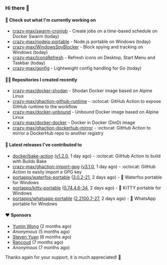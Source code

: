 ### Hi there 👋

#### 👷 Check out what I'm currently working on

- [crazy-max/swarm-cronjob](https://github.com/crazy-max/swarm-cronjob) - Create jobs on a time-based schedule on Docker Swarm (today)
- [crazy-max/nodejs-portable](https://github.com/crazy-max/nodejs-portable) - Node.js portable on Windows (today)
- [crazy-max/WindowsSpyBlocker](https://github.com/crazy-max/WindowsSpyBlocker) - Block spying and tracking on Windows (today)
- [crazy-max/IconsRefresh](https://github.com/crazy-max/IconsRefresh) - Refresh icons on Desktop, Start Menu and Taskbar (today)
- [crazy-max/gonfig](https://github.com/crazy-max/gonfig) - Lightweight config handling for Go (today)

#### 👨‍💻 Repositories I created recently

- [crazy-max/docker-shodan](https://github.com/crazy-max/docker-shodan) - Shodan Docker image based on Alpine Linux
- [crazy-max/ghaction-github-runtime](https://github.com/crazy-max/ghaction-github-runtime) - :octocat: GitHub Action to expose GitHub runtime to the workflow
- [crazy-max/docker-unbound](https://github.com/crazy-max/docker-unbound) - Unbound Docker image based on Alpine Linux
- [crazy-max/docker-docker](https://github.com/crazy-max/docker-docker) - Docker in Docker (DinD) image
- [crazy-max/ghaction-dockerhub-mirror](https://github.com/crazy-max/ghaction-dockerhub-mirror) - :octocat: GitHub Action to mirror a DockerHub repo to another registry

#### 🚀 Latest releases I've contributed to

- [docker/bake-action](https://github.com/docker/bake-action) ([v1.2.0](https://github.com/docker/bake-action/releases/tag/v1.2.0), 1 day ago) - :octocat: GitHub Action to build with Buildx Bake
- [crazy-max/ghaction-import-gpg](https://github.com/crazy-max/ghaction-import-gpg) ([v3.1.0](https://github.com/crazy-max/ghaction-import-gpg/releases/tag/v3.1.0), 1 day ago) - :octocat: GitHub Action to easily import a GPG key
- [portapps/waterfox-portable](https://github.com/portapps/waterfox-portable) ([3.0.2-21](https://github.com/portapps/waterfox-portable/releases/tag/3.0.2-21), 2 days ago) - 🚀 Waterfox portable for Windows 
- [portapps/kitty-portable](https://github.com/portapps/kitty-portable) ([0.74.4.6-34](https://github.com/portapps/kitty-portable/releases/tag/0.74.4.6-34), 2 days ago) - 🚀 KiTTY portable for Windows 
- [portapps/whatsapp-portable](https://github.com/portapps/whatsapp-portable) ([2.2100.7-27](https://github.com/portapps/whatsapp-portable/releases/tag/2.2100.7-27), 2 days ago) - 🚀 WhatsApp portable for Windows

#### ❤️ Sponsors
- [Yumin Wong](https://github.com/itsbagpack) (2 months ago)
- _Anonymous_ (5 months ago)
- [Steven Yuan](https://github.com/syuan100) (6 months ago)
- [Rancoud](https://github.com/rancoud) (7 months ago)
- _Anonymous_ (7 months ago)

Thanks again for your support, it is much appreciated! 🙏
